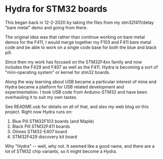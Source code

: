 # Hydra for STM32 boards

This began back in 12-2-2020
by taking the files from my stm32f411/delay "bare metal" demo and going from there.

The original idea was that rather than continue working on bare metal demos
for the F411, I would merge together my F103 and F411 bare metal code and be
able to work on a single code base for both the blue and black pill.

Since then my work has focused on the STM32F4xx family and now includes
the F429 and F407 as well as the F411.
Hydra is becoming a sort of "mini-operating system" or kernel for stm32 boards.

Along the way learning about USB became a particular interest of mine and Hydra
became a platform for USB related development and experimentation.
I took USB code from Arduino-STM32 and have been overhauling it to suit
my own tastes.

See README.usb for details on all of that, and also my web blog on this
project.  Right now Hydra runs on:

1. Blue Pill STM32F103 boards (and Maple)
1. Black Pill STM32F411 boards
1. Olimex STM32-E407 board
1. STM32F429 discovery kit board

Why "Hydra" -- well, why not.  It seemed like a good name, and there are a lot
of STM32 chip variants, so it might become a Hydra.
